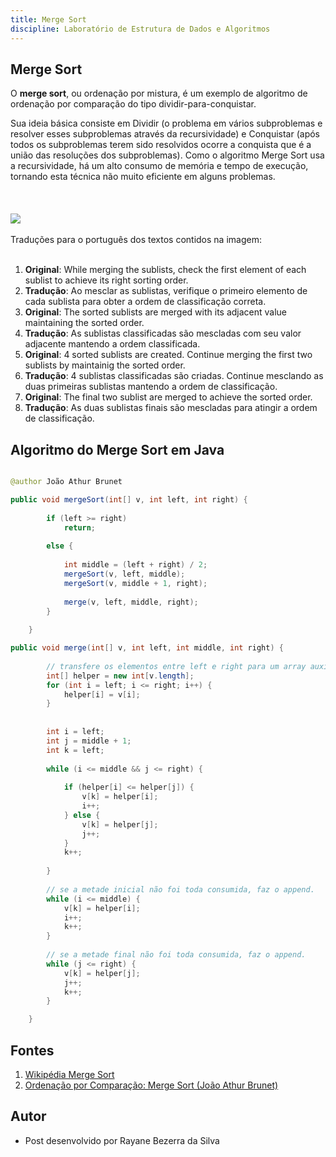 ```yaml
---
title: Merge Sort
discipline: Laboratório de Estrutura de Dados e Algoritmos 
---
```


## Merge Sort 

O **merge sort**, ou ordenação por mistura, é um exemplo de algoritmo de ordenação por comparação do tipo dividir-para-conquistar.

Sua ideia básica consiste em Dividir (o problema em vários subproblemas e resolver esses subproblemas através da recursividade) e Conquistar (após todos os subproblemas terem sido resolvidos ocorre a conquista que é a união das resoluções dos subproblemas). Como o algoritmo Merge Sort usa a recursividade, há um alto consumo de memória e tempo de execução, tornando esta técnica não muito eficiente em alguns problemas. 
<br><br>
<br><br>
<img src="https://static.wixstatic.com/media/e0d344_a53b1fe074f84bc2af25b7d95a00c958~mv2.png/v1/fill/w_600,h_274,al_c,q_85,usm_0.66_1.00_0.01,enc_auto/e0d344_a53b1fe074f84bc2af25b7d95a00c958~mv2.png">
<br><br>
Traduções para o português dos textos contidos na imagem:
<br><br>
1. <strong>Original</strong>: While merging the sublists, check the first element of each sublist to achieve its right sorting order. 
2. <strong>Tradução</strong>: Ao mesclar as sublistas, verifique o primeiro elemento de cada sublista para obter a ordem de classificação correta.
3. <strong>Original</strong>: The sorted sublists are merged with its adjacent value maintaining the sorted order.
4. <strong>Tradução</strong>: As sublistas classificadas são mescladas com seu valor adjacente mantendo a ordem classificada.
5. <strong>Original</strong>: 4 sorted sublists are created. Continue merging the first two sublists by maintainig the sorted order.
6. <strong>Tradução</strong>: 4 sublistas classificadas são criadas. Continue mesclando as duas primeiras sublistas mantendo a ordem de classificação.
7. <strong>Original</strong>: The final two sublist are merged to achieve the sorted order.
8. <strong>Tradução</strong>: As duas sublistas finais são mescladas para atingir a ordem de classificação.

## Algoritmo do Merge Sort em Java

```java

@author João Athur Brunet

public void mergeSort(int[] v, int left, int right) {   
        
        if (left >= right)
            return;
        
        else {
            
            int middle = (left + right) / 2;
            mergeSort(v, left, middle);
            mergeSort(v, middle + 1, right);
    
            merge(v, left, middle, right);
        }
        
    }

public void merge(int[] v, int left, int middle, int right) {
        
        // transfere os elementos entre left e right para um array auxiliar.
        int[] helper = new int[v.length];
        for (int i = left; i <= right; i++) {
            helper[i] = v[i];
        }
        
        
        int i = left;
        int j = middle + 1;
        int k = left;
        
        while (i <= middle && j <= right) {
            
            if (helper[i] <= helper[j]) {
                v[k] = helper[i];
                i++;
            } else {
                v[k] = helper[j];
                j++;
            }
            k++;    
            
        }
        
        // se a metade inicial não foi toda consumida, faz o append.
        while (i <= middle) {
            v[k] = helper[i];
            i++;
            k++;
        }
        
        // se a metade final não foi toda consumida, faz o append.
        while (j <= right) {
            v[k] = helper[j];
            j++;
            k++;
        }

    }
```

## Fontes 

1. <a href="https://pt.wikipedia.org/wiki/Merge_sort" target="_blank"> Wikipédia Merge Sort</a>
2. <a href="https://joaoarthurbm.github.io/eda/posts/merge-sort/" target="_blank"> Ordenação por Comparação: Merge Sort (João Athur Brunet)</a>

## Autor

- Post desenvolvido por Rayane Bezerra da Silva 